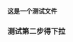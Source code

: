 <!--
 * @Description: 
 * @Version: 2.0
 * @Autor: 李秋水
 * @Date: 2021-03-04 11:29:38
 * @LastEditors: Seven
 * @LastEditTime: 2021-03-04 15:50:52
 * @FilePath: \vue-antd-template\RENDME.md
-->
#### 这是一个测试文件
### 测试第二步得下拉